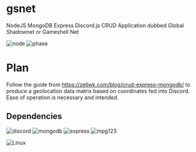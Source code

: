 # gsnet
NodeJS MongoDB Express Discord.js CRUD Application dubbed Global Shadownet or Gameshell Net

![node](https://img.shields.io/badge/Node-v10.19.0-yellowgreen?logo=node.js&style=plastic)
![phase](https://img.shields.io/badge/Phase-Active%20Development-important?logo=atom&style=plastic)

# Plan
Follow the guide from https://zellwk.com/blog/crud-express-mongodb/ to produce a geolocation data matrix based on coordinates fed into Discord. Ease of operation is necessary and intended.

## Dependencies

![discord](https://img.shields.io/badge/Discord.js-From%20NPM-informational?logo=discord&style=plastic)
![mongodb](https://img.shields.io/badge/MongoDB-From%20NPM-informational?logo=mongodb&style=plastic)
![express](https://img.shields.io/badge/Express-From%20NPM-informational?logo=node.js&style=plastic)
![mpg123](https://img.shields.io/badge/mpg123-apt-informational?logo=linux&style=plastic)

![Linux](https://img.shields.io/badge/Linux%20Operating%20System-Designed%20for%20the%20GameShell-important?logo=linux&style=plastic)
